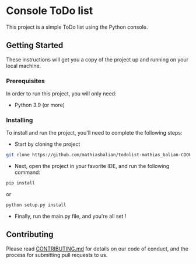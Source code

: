 # Console ToDo list

This project is a simple ToDo list using the Python console.

## Getting Started

These instructions will get you a copy of the project up and running on your local machine.

### Prerequisites

In order to run this project, you will only need:  
- Python 3.9 (or more)

### Installing

To install and run the project, you'll need to complete the following steps:  

- Start by cloning the project
```bash
git clone https://github.com/mathiasbalian/todolist-mathias_balian-CDOF1.git
```

- Next, open the project in your favorite IDE, and run the following command:
```bash
pip install
```
or  
```bash
python setup.py install
```

- Finally, run the main.py file, and you're all set !


## Contributing

Please read [CONTRIBUTING.md](https://gist.github.com/PurpleBooth/b24679402957c63ec426) for details on our code of conduct, and the process for submitting pull requests to us.
